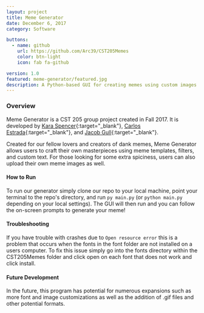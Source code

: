 ```yaml
---
layout: project
title: Meme Generator
date: December 6, 2017
category: Software

buttons:
  - name: github
    url: https://github.com/Arc39/CST205Memes
    color: btn-light
    icon: fab fa-github

version: 1.0
featured: meme-generator/featured.jpg
description: A Python-based GUI for creating memes using custom images and captions.
---
```


### Overview

Meme Generator is a CST 205 group project created in Fall 2017. It is developed by [Kara Spencer](https://github.com/Arc39){:target="_blank"}, [Carlos Estrada](https://github.com/cestrrada){:target="_blank"}, and [Jacob Gull](https://github.com/Jacob0G){:target="_blank"}.

Created for our fellow lovers and creators of dank memes, Meme Generator allows users to craft their own masterpieces using meme templates, filters, and custom text. For those looking for some extra spiciness, users can also upload their own meme images as well.

#### How to Run

To run our generator simply clone our repo to your local machine, point your terminal to the repo's directory, and run `py main.py` (or `python main.py` depending on your local settings). The GUI will then run and you can follow the on-screen prompts to generate your meme! 

#### Troubleshooting

If you have trouble with crashes due to `Open resource error` this is a problem that occurs when the fonts in the font folder are not installed on a users computer. To fix this issue simply go into the fonts directory within the CST205Memes folder and click open on each font that does not work and click install.

#### Future Development

In the future, this program has potential for numerous expansions such as more font and image customizations as well as the addition of .gif files and other potential formats. 
